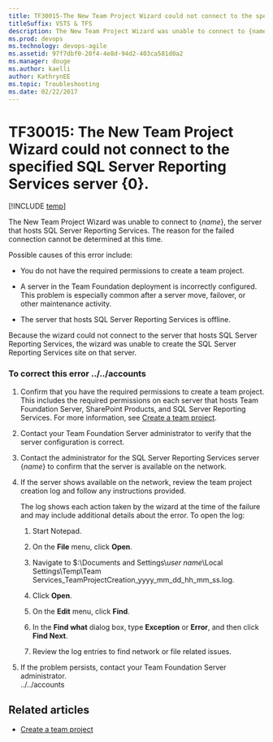 ```yaml
---
title: TF30015-The New Team Project Wizard could not connect to the specified SQL Server Reporting Services server
titleSuffix: VSTS & TFS
description: The New Team Project Wizard was unable to connect to {name}.
ms.prod: devops
ms.technology: devops-agile
ms.assetid: 97f7dbf0-20f4-4e8d-94d2-403ca581d0a2
ms.manager: douge
ms.author: kaelli
author: KathrynEE
ms.topic: Troubleshooting
ms.date: 02/22/2017
---
```


# TF30015: The New Team Project Wizard could not connect to the specified SQL Server Reporting Services server {0}.

[!INCLUDE [temp](../../../_shared/dev15-version-header.md)]


The New Team Project Wizard was unable to connect to {*name*}, the server that hosts SQL Server Reporting Services. The reason for the failed connection cannot be determined at this time.  
  
 Possible causes of this error include:  
  
-   You do not have the required permissions to create a team project.  
  
-   A server in the Team Foundation deployment is incorrectly configured. This problem is especially common after a server move, failover, or other maintenance activity.  
  
-   The server that hosts SQL Server Reporting Services is offline.  
  
 Because the wizard could not connect to the server that hosts SQL Server Reporting Services, the wizard was unable to create the SQL Server Reporting Services site on that server.  
  
### To correct this error  ../../accounts
  
1.  Confirm that you have the required permissions to create a team project. This includes the required permissions on each server that hosts Team Foundation Server, SharePoint Products, and SQL Server Reporting Services. For more information, see [Create a team project](../../../../organizations/accounts/create-team-project.md).  
  
2.  Contact your Team Foundation Server administrator to verify that the server configuration is correct.  
  
3.  Contact the administrator for the SQL Server Reporting Services server {*name*} to confirm that the server is available on the network.  
  
4.  If the server shows available on the network, review the team project creation log and follow any instructions provided.  
  
     The log shows each action taken by the wizard at the time of the failure and may include additional details about the error. To open the log:  
  
    1.  Start Notepad.  
  
    2.  On the **File** menu, click **Open**.  
  
    3.  Navigate to $:\Documents and Settings\\*user name*\Local Settings\Temp\Team Services_TeamProjectCreation_yyyy_mm_dd_hh_mm_ss.log.  
  
    4.  Click **Open**.  
  
    5.  On the **Edit** menu, click **Find**.  
  
    6.  In the **Find what** dialog box, type **Exception** or **Error**, and then click **Find Next**.  
  
    7.  Review the log entries to find network or file related issues.  
  
5.  If the problem persists, contact your Team Foundation Server administrator.  
  ../../accounts
## Related articles
- [Create a team project](../../../../organizations/accounts/create-team-project.md)